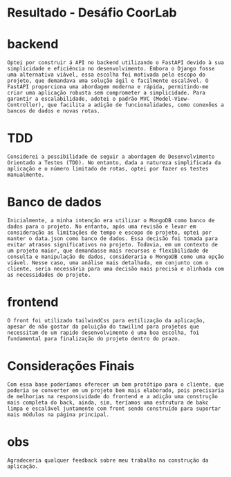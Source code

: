 # Resultado - Desáfio CoorLab

# backend
	Optei por construir á API no backend utilizando o FastAPI devido à sua simplicidade e eficiência no desenvolvimento. Embora o Django fosse uma alternativa viável, essa escolha foi motivada pelo escopo do projeto, que demandava uma solução ágil e facilmente escalável. O FastAPI proporciona uma abordagem moderna e rápida, permitindo-me criar uma aplicação robusta sem comprometer a simplicidade. Para garantir a escalabilidade, adotei o padrão MVC (Model-View-Controller), que facilita a adição de funcionalidades, como conexões a bancos de dados e novas rotas.

# TDD
	Considerei a possibilidade de seguir a abordagem de Desenvolvimento Orientado a Testes (TDD). No entanto, dada a natureza simplificada da aplicação e o número limitado de rotas, optei por fazer os testes manualmente.

# Banco de dados
	Inicialmente, a minha intenção era utilizar o MongoDB como banco de dados para o projeto. No entanto, após uma revisão e levar em consideração as limitações de tempo e escopo do projeto, optei por manter o data.json como banco de dados. Essa decisão foi tomada para evitar atrasos significativos no projeto. Todavia, em um contexto de um projeto maior, que demandasse mais recursos e flexibilidade de consulta e manipulação de dados, consideraria o MongoDB como uma opção viável. Nesse caso, uma análise mais detalhada, em conjunto com o cliente, seria necessária para uma decisão mais precisa e alinhada com as necessidades do projeto.

# frontend
	O front foi utilizado tailwindCss para estilização da aplicação, apesar de não gostar da poluição do tawilind para projetos que necessitam de um rapido desenvolvimento é uma boa escolha, foi fundamental para finalização do projeto dentro do prazo.

# Considerações Finais
	Com essa base poderíamos oferecer um bom protótipo para o cliente, que poderia se converter em um projeto bem mais elaborado, pois precisaria de melhorias na responsividade do frontend e a adição uma construção mais completa do back, ainda, sim, teríamos uma estrutura de bakc limpa e escalável juntamente com front sendo construído para suportar mais módulos na página principal.

# obs
	Agradeceria qualquer feedback sobre meu trabalho na construção da aplicação.